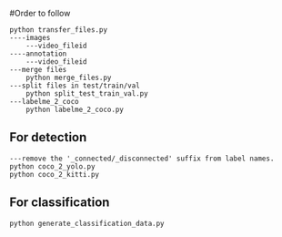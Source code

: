 #Order to follow
```
python transfer_files.py
----images
    ---video_fileid
----annotation
    ---video_fileid
---merge files
    python merge_files.py
---split files in test/train/val
    python split_test_train_val.py
---labelme_2_coco
    python labelme_2_coco.py
```

## For detection
```
---remove the '_connected/_disconnected' suffix from label names.
python coco_2_yolo.py
python coco_2_kitti.py
```

## For classification
```
python generate_classification_data.py
```
